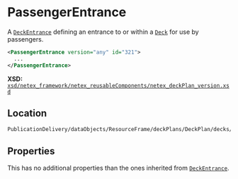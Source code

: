 
# PassengerEntrance

A [`DeckEntrance`](DECK_ENTRANCE.md) defining an entrance to or within a [`Deck`](../DECK.md) for use by passengers.

```xml
<PassengerEntrance version="any" id="321">
  ...
</PassengerEntrance>
```

**XSD:** [`xsd/netex_framework/netex_reusableComponents/netex_deckPlan_version.xsd`](https://github.com/NeTEx-CEN/NeTEx/blob/next/xsd/netex_framework/netex_reusableComponents/netex_deckPlan_version.xsd#L782)

## Location

```
PublicationDelivery/dataObjects/ResourceFrame/deckPlans/DeckPlan/decks/Deck/deckSpaces/DeckSpace/deckEntrances
```

## Properties

This has no additional properties than the ones inherited from [`DeckEntrance`](DECK_ENTRANCE.md).
